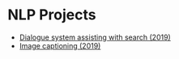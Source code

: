 # NLP Projects
- [Dialogue system assisting with search (2019)](https://github.com/ytrushkina/NLP/tree/master/dialogues-system)
- [Image captioning (2019)](https://github.com/ytrushkina/NLP/tree/master/image-captioning)
